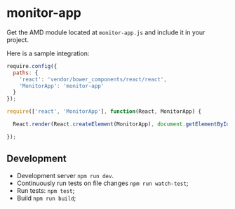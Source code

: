 # monitor-app

Get the AMD module located at `monitor-app.js` and include it in your project.

Here is a sample integration:

```js
require.config({
  paths: {
    'react': 'vendor/bower_components/react/react',
    'MonitorApp': 'monitor-app'
  }
});

require(['react', 'MonitorApp'], function(React, MonitorApp) {

  React.render(React.createElement(MonitorApp), document.getElementById('widget-container'));

});
```

## Development

* Development server `npm run dev`.
* Continuously run tests on file changes `npm run watch-test`;
* Run tests: `npm test`;
* Build `npm run build`;
